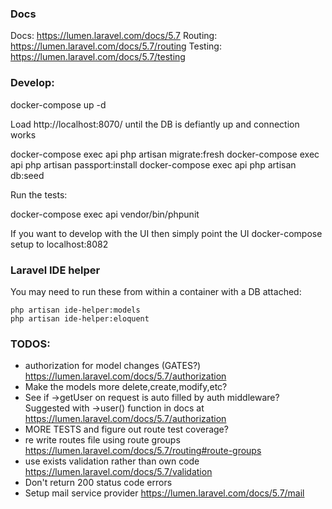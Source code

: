 ### Docs

Docs: https://lumen.laravel.com/docs/5.7
Routing: https://lumen.laravel.com/docs/5.7/routing
Testing: https://lumen.laravel.com/docs/5.7/testing

### Develop:

docker-compose up -d

Load http://localhost:8070/ until the DB is defiantly up and connection works

docker-compose exec api php artisan migrate:fresh
docker-compose exec api php artisan passport:install
docker-compose exec api php artisan db:seed

Run the tests:

docker-compose exec api vendor/bin/phpunit

If you want to develop with the UI then simply point the UI docker-compose setup to localhost:8082

### Laravel IDE helper

You may need to run these from within a container with a DB attached:

```
php artisan ide-helper:models
php artisan ide-helper:eloquent
```

### TODOS:
 - authorization for model changes (GATES?) https://lumen.laravel.com/docs/5.7/authorization
 - Make the models more delete,create,modify,etc?
 - See if ->getUser on request is auto filled by auth middleware?
   Suggested with ->user() function in docs at https://lumen.laravel.com/docs/5.7/authorization
 - MORE TESTS and figure out route test coverage?
 - re write routes file using route groups https://lumen.laravel.com/docs/5.7/routing#route-groups
 - use exists validation rather than own code https://lumen.laravel.com/docs/5.7/validation
 - Don't return 200 status code errors
 - Setup mail service provider https://lumen.laravel.com/docs/5.7/mail
